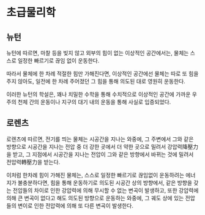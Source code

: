# 초급물리학
## 뉴턴

뉴턴에 따르면, 마찰 등을 빚지 않고 외부의 힘이 없는
이상적인 공간에서는, 물체는 스스로 일정한 빠르기로
끊임 없이 운동한다.

따라서 물체에 한 차례 적절한 힘만 가해진다면,
이상적인 공간에선 물체는 따로 또 힘을 주지 않아도,
일전에 한 차례 주어졌던 그 힘을 통해 의도된 대로
영원히 운동한다.

이러한 뉴턴의 학설은, 꽤나 치밀한 수학을 통해 수치적으로
이상적인 공간에 가까운 우주의 천체 간의 운동이나
지구의 대기 내의 운동을 통해 사실로 입증되었다.

## 로렌츠

로렌츠에 따르면, 전기를 띄는 물체는 시공간을 지나는 와중에, 그 주변에서 그와 같은 방향으로 시공간을 지나는 전압 중 더 강한 곳에서 더 약한 곳으로 밀려서 강압력降壓力을 받고, 그 지점에서 시공간을 지나는 전압이 그와 같은 방향에서 바뀌는 것에 밀려서 전압력轉壓力을 받는다.

이처럼 한차례 힘이 가해진 물체는, 스스로 일정한 빠르기로 끊임없이 운동하려는 에너지가 불충분하다면, 힘을 통해 운동하기로 의도된 시공간 상의 방향에서, 같은 방향을 갖는 전압들의 차이로 인한 강압력에 의해 무시할 수 없는 변곡이 발생하고, 또한 강압력에 의해 큰 변곡이 없다고 해도 의도된 방향으로 운동하는 와중에, 그 궤도 상에 있는 전압들의 변이로 인한 전압력에 의해 또 다른 변곡이 발생한다.

